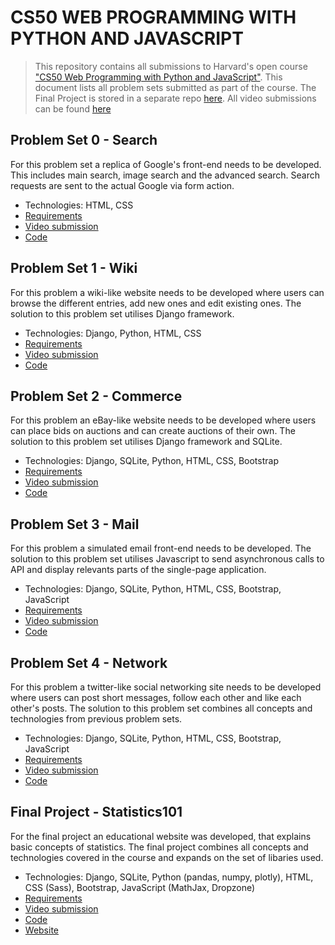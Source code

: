 # CS50 WEB PROGRAMMING WITH PYTHON AND JAVASCRIPT

>This repository contains all submissions to Harvard's open course ["CS50 Web Programming with Python and JavaScript"](https://cs50.harvard.edu/web/2020/). This document lists all problem sets submitted as part of the course. The Final Project is stored in a separate repo [here](https://github.com/VikSil/Statistics101). All video submissions can be found [here](https://youtube.com/playlist?list=PLWOGMQeCra7LaScibYFzl59-Qu6ClBA5y&feature=shared)

## Problem Set 0 - Search

For this problem set a replica of Google's front-end needs to be developed. This includes main search, image search and the advanced search. Search requests are sent to the actual Google via form action. 

+ Technologies: HTML, CSS
+ [Requirements](https://cs50.harvard.edu/web/2020/projects/0/search/)
+ [Video submission](https://youtu.be/CznRTOHmMr0)
+ [Code](https://github.com/VikSil/CS50Web/tree/trunk/problem_sets/0_search)


## Problem Set 1 - Wiki

For this problem a wiki-like website needs to be developed where users can browse the different entries, add new ones and edit existing ones. The solution to this problem set utilises Django framework.

+ Technologies: Django, Python, HTML, CSS
+ [Requirements](https://cs50.harvard.edu/web/2020/projects/1/wiki/)
+ [Video submission](https://youtu.be/e2JhwnXaUZg)
+ [Code](https://github.com/VikSil/CS50Web/tree/trunk/problem_sets/1_CS50_wiki)


## Problem Set 2 - Commerce

For this problem an eBay-like website needs to be developed where users can place bids on auctions and can create auctions of their own. The solution to this problem set utilises Django framework and SQLite.

+ Technologies: Django, SQLite, Python, HTML, CSS, Bootstrap
+ [Requirements](https://cs50.harvard.edu/web/2020/projects/2/commerce/)
+ [Video submission](https://youtu.be/V4-v88ylnH0)
+ [Code](https://github.com/VikSil/CS50Web/tree/trunk/problem_sets/2_commerce)

## Problem Set 3 - Mail

For this problem a simulated email front-end needs to be developed. The solution to this problem set utilises Javascript to send asynchronous calls to API and display relevants parts of the single-page application.

+ Technologies: Django, SQLite, Python, HTML, CSS, Bootstrap, JavaScript
+ [Requirements](https://cs50.harvard.edu/web/2020/projects/3/mail/)
+ [Video submission](https://youtu.be/X9DTrJSlbCY)
+ [Code](https://github.com/VikSil/CS50Web/tree/trunk/problem_sets/3_mail)

## Problem Set 4 - Network

For this problem a twitter-like social networking site needs to be developed where users can post short messages, follow each other and like each other's posts. The solution to this problem set combines all concepts and technologies from previous problem sets.

+ Technologies: Django, SQLite, Python, HTML, CSS, Bootstrap, JavaScript
+ [Requirements](https://cs50.harvard.edu/web/2020/projects/4/network/)
+ [Video submission](https://youtu.be/a8wbNPhpiZk)
+ [Code](https://github.com/VikSil/CS50Web/tree/trunk/problem_sets/4_network)

## Final Project - Statistics101

For the final project an educational website was developed, that explains basic concepts of statistics. The final project combines all concepts and technologies covered in the course and expands on the set of libaries used.

+ Technologies: Django, SQLite, Python (pandas, numpy, plotly), HTML, CSS (Sass), Bootstrap, JavaScript (MathJax, Dropzone)
+ [Requirements](https://cs50.harvard.edu/web/2020/projects/final/capstone/)
+ [Video submission](https://youtu.be/sdl8YkIIXxA)
+ [Code](https://github.com/VikSil/Statistics101)
+ [Website](https://viksil.pythonanywhere.com/statistics101)
